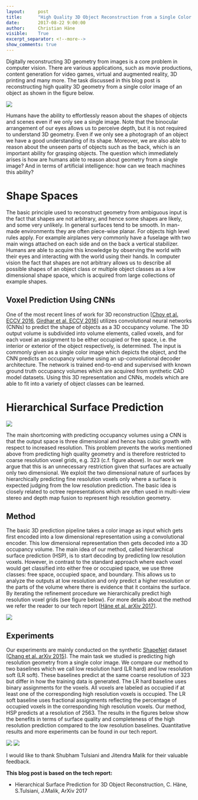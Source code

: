 ```yaml
---
layout:     post
title:      "High Quality 3D Object Reconstruction from a Single Color Image"
date:       2017-08-22 9:00:00
author:     Christian Häne
visible:    True
excerpt_separator: <!--more-->
show_comments: true
---
```

Digitally reconstructing 3D geometry from images is a core problem in computer vision. There are various applications, such as movie productions, content generation for video games, virtual and augmented reality, 3D printing and many more. The task discussed in this blog post is reconstructing high quality 3D geometry from a single color image of an object as shown in the figure below.

<img src="{{site.url}}{{site.baseurl}}/assets/hsp/image_0.png" class="stretch-center">

Humans have the ability to effortlessly reason about the shapes of objects and scenes even if we only see a single image. Note that the binocular arrangement of our eyes allows us to perceive depth, but it is not required to understand 3D geometry. Even if we only see a photograph of an object we have a good understanding of its shape. Moreover, we are also able to reason about the unseen parts of objects such as the back, which is an important ability for grasping objects. The question which immediately arises is how are humans able to reason about geometry from a single image? And in terms of artificial intelligence: how can we teach machines this ability?

<!--more-->

# Shape Spaces

The basic principle used to reconstruct geometry from ambiguous input is the fact that shapes are not arbitrary, and hence some shapes are likely, and some very unlikely. In general surfaces tend to be smooth. In man-made environments they are often piece-wise planar. For objects high level rules apply. For example airplanes very commonly have a fuselage with two main wings attached on each side and on the back a vertical stabilizer. Humans are able to acquire this knowledge by observing the world with their eyes and interacting with the world using their hands. In computer vision the fact that shapes are not arbitrary allows us to describe all possible shapes of an object class or multiple object classes as a low dimensional shape space, which is acquired from large collections of example shapes.

## Voxel Prediction Using CNNs

One of the most recent lines of work for 3D reconstruction [[Choy et al. ECCV 2016](https://arxiv.org/abs/1604.00449), [Girdhar et al. ECCV 2016](https://arxiv.org/abs/1603.08637)] utilizes convolutional neural networks (CNNs) to predict the shape of objects as a 3D occupancy volume. The 3D output volume is subdivided into volume elements, called voxels, and for each voxel an assignment to be either occupied or free space, i.e. the interior or exterior of the object respectively, is determined. The input is commonly given as a single color image which depicts the object, and the CNN predicts an occupancy volume using an up-convolutional decoder architecture. The network is trained end-to-end and supervised with known ground truth occupancy volumes which are acquired from synthetic CAD model datasets. Using this 3D representation and CNNs, models which are able to fit into a variety of object classes can be learned.

# Hierarchical Surface Prediction

<img src="{{site.url}}{{site.baseurl}}/assets/hsp/image_1.png" class="stretch-center">

The main shortcoming with predicting occupancy volumes using a CNN is that the output space is three dimensional and hence has cubic growth with respect to increased resolution. This problem prevents the works mentioned above from predicting high quality geometry and is therefore restricted to coarse resolution voxel grids, e.g. 323 (c.f. figure above). In our work we argue that this is an unnecessary restriction given that surfaces are actually only two dimensional. We exploit the two dimensional nature of surfaces by hierarchically predicting fine resolution voxels only where a surface is expected judging from the low resolution prediction. The basic idea is closely related to octree representations which are often used in multi-view stereo and depth map fusion to represent high resolution geometry. 

## Method

The basic 3D prediction pipeline takes a color image as input which gets first encoded into a low dimensional representation using a convolutional encoder. This low dimensional representation then gets decoded into a 3D occupancy volume. The main idea of our method, called hierarchical surface prediction (HSP), is to start decoding by predicting low resolution voxels. However, in contrast to the standard approach where each voxel would get classified into either free or occupied space, we use three classes: free space, occupied space, and boundary. This allows us to analyze the outputs at low resolution and only predict a higher resolution or the parts of the volume where there is evidence that it contains the surface. By iterating the refinement procedure we hierarchically predict high resolution voxel grids (see figure below). For more details about the method we refer the reader to our tech report [[Häne et al. arXiv 2017](https://arxiv.org/abs/1704.00710)].

<img src="{{site.url}}{{site.baseurl}}/assets/hsp/image_2.png" class="stretch-center">

## Experiments

Our experiments are mainly conducted on the synthetic [ShapeNet](https://shapenet.org/) dataset [[Chang et al. arXiv 2015](https://arxiv.org/abs/1512.03012)]. The main task we studied is predicting high resolution geometry from a single color image. We compare our method to two baselines which we call low resolution hard (LR hard) and low resolution soft (LR soft). These baselines predict at the same coarse resolution of 323 but differ in how the training data is generated. The LR hard baseline uses binary assignments for the voxels. All voxels are labeled as occupied if at least one of the corresponding high resolution voxels is occupied. The LR soft baseline uses fractional assignments reflecting the percentage of occupied voxels in the corresponding high resolution voxels. Our method, HSP predicts at a resolution of 2563. The results in the figures below show the benefits in terms of surface quality and completeness of the high resolution prediction compared to the low resolution baselines. Quantitative results and more experiments can be found in our tech report.

<img src="{{site.url}}{{site.baseurl}}/assets/hsp/image_3.png" class="stretch-center">

<img src="{{site.url}}{{site.baseurl}}/assets/hsp/image_4.png" class="stretch-center">

I would like to thank Shubham Tulsiani and Jitendra Malik for their valuable feedback.

****This blog post is based on the tech report:****

* Hierarchical Surface Prediction for 3D Object Reconstruction, C. Häne, S.Tulsiani, J.Malik, ArXiv 2017

